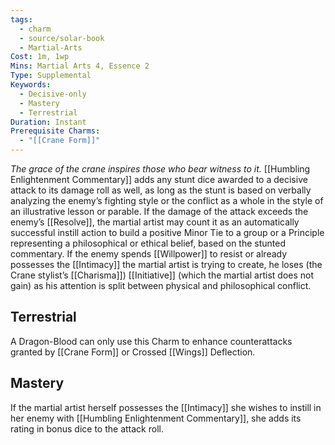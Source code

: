 ```yaml
---
tags:
  - charm
  - source/solar-book
  - Martial-Arts
Cost: 1m, 1wp
Mins: Martial Arts 4, Essence 2
Type: Supplemental
Keywords:
  - Decisive-only
  - Mastery
  - Terrestrial
Duration: Instant
Prerequisite Charms:
  - "[[Crane Form]]"
---
```

*The grace of the crane inspires those who bear witness to it.* 
[[Humbling Enlightenment Commentary]] adds any stunt dice awarded to a decisive attack to its damage roll as well, as long as the stunt is based on verbally analyzing the enemy’s fighting style or the conflict as a whole in the style of an illustrative lesson or parable. 
If the damage of the attack exceeds the enemy’s [[Resolve]], the martial artist may count it as an automatically successful instill action to build a positive Minor Tie to a group or a Principle representing a philosophical or ethical belief, based on the stunted commentary. If the enemy spends [[Willpower]] to resist or already possesses the [[Intimacy]] the martial artist is trying to create, he loses (the Crane stylist’s [[Charisma]]) [[Initiative]] (which the martial artist does not gain) as his attention is split between physical and philosophical conflict. 
## Terrestrial
A Dragon-Blood can only use this Charm to enhance counterattacks granted by [[Crane Form]] or Crossed [[Wings]] Deflection. 
## Mastery
If the martial artist herself possesses the [[Intimacy]] she wishes to instill in her enemy with [[Humbling Enlightenment Commentary]], she adds its rating in bonus dice to the attack roll.